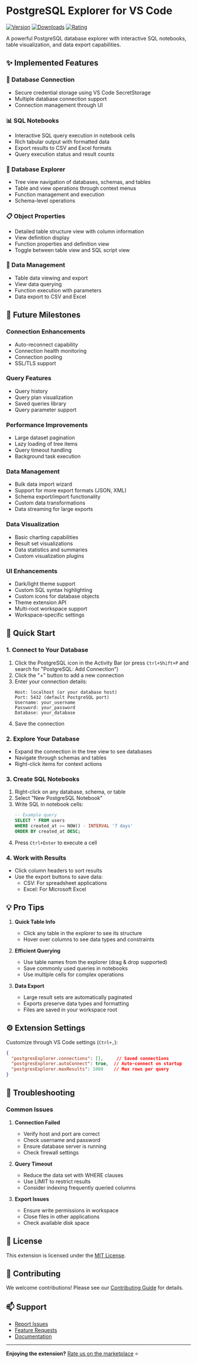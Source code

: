 # PostgreSQL Explorer for VS Code

[![Version](https://img.shields.io/visual-studio-marketplace/v/ric-v.postgres-explorer)](https://marketplace.visualstudio.com/items?itemName=ric-v.postgres-explorer)
[![Downloads](https://img.shields.io/visual-studio-marketplace/d/ric-v.postgres-explorer)](https://marketplace.visualstudio.com/items?itemName=ric-v.postgres-explorer)
[![Rating](https://img.shields.io/visual-studio-marketplace/r/ric-v.postgres-explorer)](https://marketplace.visualstudio.com/items?itemName=ric-v.postgres-explorer)

A powerful PostgreSQL database explorer with interactive SQL notebooks, table visualization, and data export capabilities.

## ✨ Implemented Features

### 🔌 Database Connection
- Secure credential storage using VS Code SecretStorage
- Multiple database connection support
- Connection management through UI

### 📊 SQL Notebooks
- Interactive SQL query execution in notebook cells
- Rich tabular output with formatted data
- Export results to CSV and Excel formats
- Query execution status and result counts

### 🌳 Database Explorer
- Tree view navigation of databases, schemas, and tables
- Table and view operations through context menus
- Function management and execution
- Schema-level operations

### 📋 Object Properties
- Detailed table structure view with column information
- View definition display
- Function properties and definition view
- Toggle between table view and SQL script view

### 💾 Data Management
- Table data viewing and export
- View data querying
- Function execution with parameters
- Data export to CSV and Excel

## 🎯 Future Milestones

### Connection Enhancements
- Auto-reconnect capability
- Connection health monitoring
- Connection pooling
- SSL/TLS support

### Query Features
- Query history
- Query plan visualization
- Saved queries library
- Query parameter support

### Performance Improvements
- Large dataset pagination
- Lazy loading of tree items
- Query timeout handling
- Background task execution

### Data Management
- Bulk data import wizard
- Support for more export formats (JSON, XML)
- Schema export/import functionality
- Custom data transformations
- Data streaming for large exports

### Data Visualization
- Basic charting capabilities
- Result set visualizations
- Data statistics and summaries
- Custom visualization plugins

### UI Enhancements
- Dark/light theme support
- Custom SQL syntax highlighting
- Custom icons for database objects
- Theme extension API
- Multi-root workspace support
- Workspace-specific settings

## 🚀 Quick Start

### 1. Connect to Your Database

1. Click the PostgreSQL icon in the Activity Bar (or press `Ctrl+Shift+P` and search for "PostgreSQL: Add Connection")
2. Click the "+" button to add a new connection
3. Enter your connection details:
   ```
   Host: localhost (or your database host)
   Port: 5432 (default PostgreSQL port)
   Username: your_username
   Password: your_password
   Database: your_database
   ```
4. Save the connection

### 2. Explore Your Database

- Expand the connection in the tree view to see databases
- Navigate through schemas and tables
- Right-click items for context actions

### 3. Create SQL Notebooks

1. Right-click on any database, schema, or table
2. Select "New PostgreSQL Notebook"
3. Write SQL in notebook cells:
   ```sql
   -- Example query
   SELECT * FROM users
   WHERE created_at >= NOW() - INTERVAL '7 days'
   ORDER BY created_at DESC;
   ```
4. Press `Ctrl+Enter` to execute a cell

### 4. Work with Results

- Click column headers to sort results
- Use the export buttons to save data:
  - CSV: For spreadsheet applications
  - Excel: For Microsoft Excel

## 💡 Pro Tips

1. **Quick Table Info**
   - Click any table in the explorer to see its structure
   - Hover over columns to see data types and constraints

2. **Efficient Querying**
   - Use table names from the explorer (drag & drop supported)
   - Save commonly used queries in notebooks
   - Use multiple cells for complex operations

3. **Data Export**
   - Large result sets are automatically paginated
   - Exports preserve data types and formatting
   - Files are saved in your workspace root

## ⚙️ Extension Settings

Customize through VS Code settings (`Ctrl+,`):

```json
{
  "postgresExplorer.connections": [],     // Saved connections
  "postgresExplorer.autoConnect": true,  // Auto-connect on startup
  "postgresExplorer.maxResults": 1000    // Max rows per query
}
```

## 🔧 Troubleshooting

### Common Issues

1. **Connection Failed**
   - Verify host and port are correct
   - Check username and password
   - Ensure database server is running
   - Check firewall settings

2. **Query Timeout**
   - Reduce the data set with WHERE clauses
   - Use LIMIT to restrict results
   - Consider indexing frequently queried columns

3. **Export Issues**
   - Ensure write permissions in workspace
   - Close files in other applications
   - Check available disk space

## 📝 License

This extension is licensed under the [MIT License](LICENSE).

## 🤝 Contributing

We welcome contributions! Please see our [Contributing Guide](CONTRIBUTING.md) for details.

## 📫 Support

- [Report Issues](https://github.com/ric-v/yape-yet-another-postgres-explorer/issues)
- [Feature Requests](https://github.com/ric-v/yape-yet-another-postgres-explorer/issues/new)
- [Documentation](https://github.com/ric-v/yape-yet-another-postgres-explorer/wiki)

---

**Enjoying the extension?** [Rate us on the marketplace](https://marketplace.visualstudio.com/items?itemName=ric-v.postgres-explorer) ⭐
